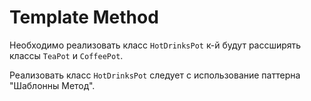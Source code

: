 # Template Method

Необходимо реализовать класс `HotDrinksPot` к-й будут рассширять
классы `TeaPot` и `CoffeePot`.

Реализовать класс `HotDrinksPot` следует с использование паттерна "Шаблонны Метод".
